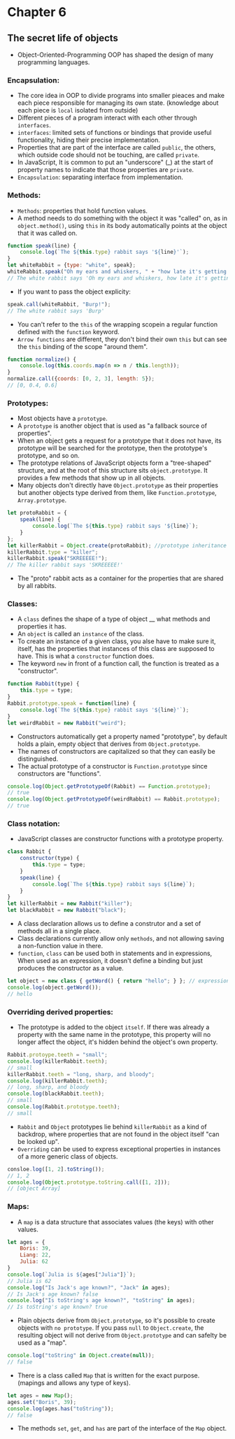 # Chapter 6
## The secret life of objects
- Object-Oriented-Programming OOP has shaped the design of many programming languages.

### Encapsulation:
- The core idea in OOP to divide programs into smaller pieaces and make each piece responsible for managing its own state. (knowledge about each piece is `local` isolated from outside)
- Different pieces of a program interact with each other through `interfaces`.
- `interfaces`: limited sets of functions or bindings that provide useful functionality, hiding their precise implementation.
- Properties that are part of the interface are called `public`, the others, which outside code should not be touching, are called `private`.
- In JavaScript, It is common to put an "underscore" (_) at the start of property names to indicate that those properties are `private`.
- `Encapsulation`: separating interface from implementation.

### Methods:
- `Methods`: properties that hold function values.
- A method needs to do something with the object it was "called" on, as in `object.method()`, using `this` in its body automatically points at the object that it was called on.
```js
function speak(line) {
    console.log(`The ${this.type} rabbit says '${line}'`);
}
let whiteRabbit = {type: "white", speak};
whiteRabbit.speak("Oh my ears and whiskers, " + "how late it's getting!");
// The white rabbit says 'Oh my ears and whiskers, how late it's getting!'
```
- If you want to pass the object explicity:
```js
speak.call(whiteRabbit, "Burp!");
// The white rabbit says 'Burp'
```
- You can't refer to the `this` of the wrapping scopein a regular function defined with the `function` keyword.
- `Arrow functions` are different, they don't bind their own `this` but can see the `this` binding of the scope "around them".
```js
function normalize() {
    console.log(this.coords.map(n => n / this.length));
}
normalize.call({coords: [0, 2, 3], length: 5});
// [0, 0.4, 0.6]
```

### Prototypes:
- Most objects have a `prototype`.
- A `prototype` is another object that is used as "a fallback source of properties".
- When an object gets a request for a prototype that it does not have, its prototype will be searched for the prototype, then the prototype's prototype, and so on.
- The prototype relations of JavaScript objects form a "tree-shaped" structure, and at the root of this structure sits `object.prototype`. It provides a few methods that show up in all objects.
- Many objects don't directly have `Object.prototype` as their properties but another objects type derived from them, like `Function.prototype`, `Array.prototype`.
```js
let protoRabbit = {
    speak(line) {
        console.log(`The ${this.type} rabbit says '${line}`);
    }
};
let killerRabbit = Object.create(protoRabbit); //prototype inheritance
killerRabbit.type = "killer";
killerRabbit.speak("SKREEEEE!");
// The killer rabbit says 'SKREEEEE!'
```
- The "proto" rabbit acts as a container for the properties that are shared by all rabbits.

### Classes:
- A `class` defines the shape of a type of object __ what methods and properties it has. 
- An `object` is called an `instance` of the class.
- To create an instance of a given class, you alse have to make sure it, itself, has the properties that instances of this class are supposed to have. This is what a `constructor` function does.
- The keyword `new` in front of a function call, the function is treated as a "constructor".
```js
function Rabbit(type) {
    this.type = type;
}
Rabbit.prototype.speak = function(line) {
    console.log(`The ${this.type} rabbit says '${line}'`);
}
let weirdRabbit = new Rabbit("weird");
```
- Constructors automatically get a property named "prototype", by default holds a plain, empty object that derives from `Object.prototype`.
- The names of constructors are capitalized so that they can easily be distinguished.
- The actual prototype of a constructor is `Function.prototype` since constructors are "functions".
```js
console.log(Object.getPrototypeOf(Rabbit) == Function.prototype);
// true
console.log(Object.getPrototypeOf(weirdRabbit) == Rabbit.prototype);
// true
```

### Class notation:
- JavaScript classes are constructor functions with a prototype property.
```js
class Rabbit {
    constructor(type) {
        this.type = type;
    }
    speak(line) {
        console.log(`The ${this.type} rabbit says ${line}`);
    }
}
let killerRabbit = new Rabbit("killer");
let blackRabbit = new Rabbit("black");
```
- A class declaration allows us to define a construtor and a set of methods all in a single place.
- Class declarations currently allow only `methods`, and not allowing saving a non-function value in there.
- `function`, `class` can be used both in statements and in expressions, When used as an expression, it doesn't define a binding but just produces the constructor as a value.
```js
let object = new class { getWord() { return "hello"; } }; // expression
console.log(object.getWord());
// hello
```

### Overriding derived properties:
- The prototype is added to the object `itself`. If there was already a property with the same name in the prototype, this property will no longer affect the object, it's hidden behind the object's own property.
```js
Rabbit.protoype.teeth = "small";
console.log(killerRabbit.teeth);
// small
killerRabbit.teeth = "long, sharp, and bloody";
console.log(killerRabbit.teeth);
// long, sharp, and bloody
console.log(blackRabbit.teeth);
// small
console.log(Rabbit.prototype.teeth);
// small
```
- `Rabbit` and `Object` prototypes lie behind `killerRabbit` as a kind of backdrop, where properties that are not found in the object itself "can be looked up".
- `Overriding` can be used to express exceptional properties in instances of a more generic class of objects.
```js
consloe.log([1, 2].toString());
// 1, 2
console.log(Object.prototype.toString.call([1, 2]));
// [object Array]
```

### Maps:
- A `map` is a data structure that associates values (the keys) with other values.
```js
let ages = {
    Boris: 39,
    Liang: 22,
    Julia: 62
}
console.log(`Julia is ${ages["Julia"]}`);
// Julia is 62
console.log("Is Jack's age known?", "Jack" in ages);
// Is Jack's age known? false
console.log("Is toString's age known?", "toString" in ages);
// Is toString's age known? true
```
- Plain objects derive from `Object.prototype`, so it's possible to create objects with `no prototype`. If you pass `null` to `Object.create`, the resulting object will not derive from `Object.prototype` and can safelty be used as a "map".
```js
console.log("toString" in Object.create(null));
// false
```
- There is a class called `Map` that is written for the exact purpose. (mapings and allows any type of keys).
```js
let ages = new Map();
ages.set("Boris", 39);
console.log(ages.has("toString"));
// false
```
- The methods `set`, `get`, and `has` are part of the interface of the `Map` object.

